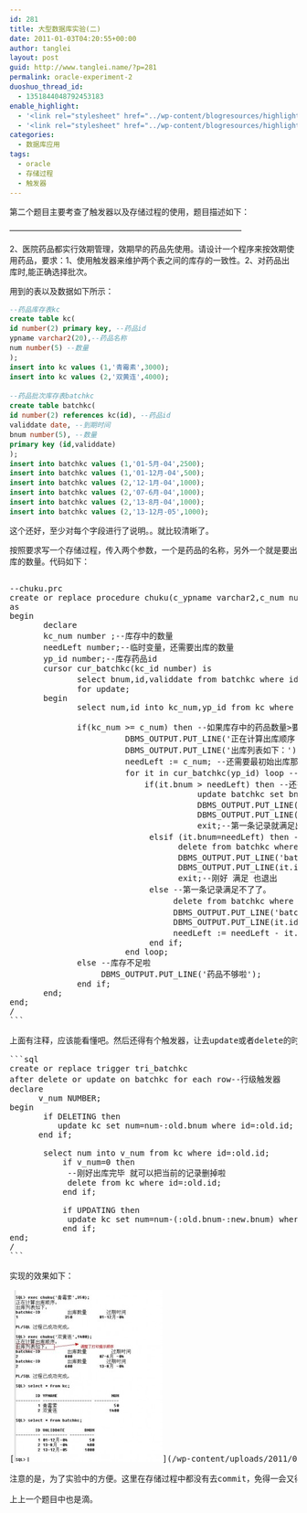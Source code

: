 ```yaml
---
id: 281
title: 大型数据库实验(二)
date: 2011-01-03T04:20:55+00:00
author: tanglei
layout: post
guid: http://www.tanglei.name/?p=281
permalink: oracle-experiment-2
duoshuo_thread_id:
  - 1351844048792453183
enable_highlight:
  - '<link rel="stylesheet" href="../wp-content/blogresources/highlightconfig/highlight.default.min.css"><script src="../wp-content/blogresources/highlightconfig/jquery-2.1.4.min.js"></script><script src="../wp-content/blogresources/highlightconfig/enable_highlight.js"></script>'
  - '<link rel="stylesheet" href="../wp-content/blogresources/highlightconfig/highlight.default.min.css"><script src="../wp-content/blogresources/highlightconfig/jquery-2.1.4.min.js"></script><script src="../wp-content/blogresources/highlightconfig/enable_highlight.js"></script>'
categories:
  - 数据库应用
tags:
  - oracle
  - 存储过程
  - 触发器
---
```

第二个题目主要考查了触发器以及存储过程的使用，题目描述如下：
  
&#8212;&#8212;&#8212;&#8212;&#8212;&#8212;&#8212;&#8212;&#8212;&#8212;&#8212;&#8212;&#8212;&#8212;&#8212;&#8212;&#8212;&#8212;&#8212;&#8212;&#8212;&#8212;&#8212;&#8212;&#8212;&#8212;&#8212;&#8212;&#8212;
  
2、医院药品都实行效期管理，效期早的药品先使用。请设计一个程序来按效期使用药品，要求：1、使用触发器来维护两个表之间的库存的一致性。2、对药品出库时,能正确选择批次。

用到的表以及数据如下所示：

```sql
--药品库存表kc
create table kc(
id number(2) primary key, --药品id
ypname varchar2(20),--药品名称
num number(5) --数量
);
insert into kc values (1,'青霉素',3000);
insert into kc values (2,'双黄连',4000);

--药品批次库存表batchkc
create table batchkc(
id number(2) references kc(id), --药品id
validdate date, --到期时间
bnum number(5), --数量
primary key (id,validdate)
);
insert into batchkc values (1,'01-5月-04',2500);
insert into batchkc values (1,'01-12月-04',500);
insert into batchkc values (2,'12-1月-04',1000);
insert into batchkc values (2,'07-6月-04',1000);
insert into batchkc values (2,'13-8月-04',1000);
insert into batchkc values (2,'13-12月-05',1000);
```

这个还好，至少对每个字段进行了说明。。就比较清晰了。
  
按照要求写一个存储过程，传入两个参数，一个是药品的名称，另外一个就是要出库的数量。代码如下：

<pre><cc class="sql" lines="60">
--chuku.prc
create or replace procedure chuku(c_ypname varchar2,c_num number)
as
begin
       declare
       kc_num number ;--库存中的数量
       needLeft number;--临时变量，还需要出库的数量
       yp_id number;--库存药品id
       cursor cur_batchkc(kc_id number) is
              select bnum,id,validdate from batchkc where id=kc_id order by validdate asc --时间升序
              for update;
       begin
              select num,id into kc_num,yp_id from kc where ypname=c_ypname;

              if(kc_num >= c_num) then --如果库存中的药品数量>要出库的数量的话 就出库
                        DBMS_OUTPUT.PUT_LINE('正在计算出库顺序：');
                        DBMS_OUTPUT.PUT_LINE('出库列表如下：');
                        needLeft := c_num; --还需要最初始出库那么多
                        for it in cur_batchkc(yp_id) loop --遍历
                            if(it.bnum > needLeft) then --还有可以用来出库滴
                                       update batchkc set bnum = bnum-needLeft where current of cur_batchkc;
                                       DBMS_OUTPUT.PUT_LINE('batchkc-ID           出库数量        过期时间');
                                       DBMS_OUTPUT.PUT_LINE(it.id||'                   '||needLeft||'           '||it.validdate);
                                       exit;--第一条记录就满足出库数量的提交 可以退出了
                             elsif (it.bnum=needLeft) then --刚好满足
                                   delete from batchkc where current of cur_batchkc;
                                   DBMS_OUTPUT.PUT_LINE('batchkc-ID           出库数量         过期时间');
                                   DBMS_OUTPUT.PUT_LINE(it.id||'                   '||needLeft||'           '||it.validdate);
                                   exit;--刚好 满足 也退出
                             else --第一条记录满足不了了。
                                  delete from batchkc where current of cur_batchkc;--满足不了先出库
                                  DBMS_OUTPUT.PUT_LINE('batchkc-ID           出库数量          过期时间');
                                  DBMS_OUTPUT.PUT_LINE(it.id||'                   '||it.bnum||'           '||it.validdate);
                                  needLeft := needLeft - it.bnum;--还需要的数量减少
                             end if;
                        end loop;
              else --库存不足啦
                   DBMS_OUTPUT.PUT_LINE('药品不够啦');
              end if;
       end;
end;
/
```

上面有注释，应该能看懂吧。然后还得有个触发器，让去update或者delete的时候自动去维护两张表的关系。代码如下：

```sql
create or replace trigger tri_batchkc
after delete or update on batchkc for each row--行级触发器
declare
      v_num NUMBER;
begin
       if DELETING then
          update kc set num=num-:old.bnum where id=:old.id;
      end if;

       select num into v_num from kc where id=:old.id;
           if v_num=0 then
            --刚好出库完毕 就可以把当前的记录删掉啦
            delete from kc where id=:old.id;
           end if;

           if UPDATING then
            update kc set num=num-(:old.bnum-:new.bnum) where id=:old.id;
           end if;
end;
/
```

实现的效果如下：
  
[<img class="alignleft size-medium wp-image-282" title="chuku" src="/wp-content/uploads/2011/01/chuku-259x300.jpg" alt="" width="259" height="300" />](/wp-content/uploads/2011/01/chuku.jpg)
  
注意的是，为了实验中的方便。这里在存储过程中都没有去commit，免得一会又得重新@导入数据。
  
上上一个题目中也是滴。
